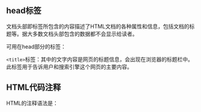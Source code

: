 ## head标签

文档头部即<head></head>标签所包含的内容描述了HTML文档的各种属性和信息，包括文档的标题等。据大多数文档头部包含的数据都不会显示给读者。

可用在head部分的标签：

<head>
    <title>...</title>
    <meta>
    <style>...</style>
    <script>...</script>
</head>

`<title>`标签：其中的文字内容是网页的标题信息，会出现在浏览器的标题栏中。此标签用于告诉用户和搜索引擎这个网页的主要内容。

## HTML代码注释

HTML的注释语法是：

<!--注释文字 -->


